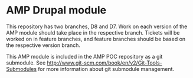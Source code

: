 # AMP Drupal module

This repository has two branches, D8 and D7. Work on each version of the AMP module
should take place in the respective branch. Tickets will be worked on in feature branches,
and feature branches should be based on the respective version branch.

This AMP module is included in the AMP POC repository as a git submodule. See
http://www.git-scm.com/book/en/v2/Git-Tools-Submodules for more information about
git submodule management.